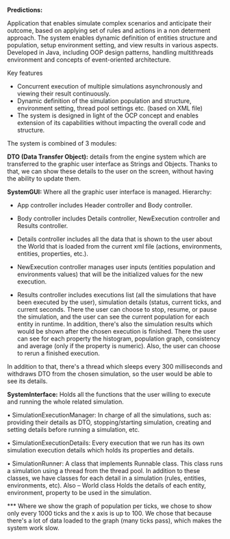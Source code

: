 **Predictions:**

Application that enables simulate complex scenarios and anticipate their outcome, based on applying set of rules and actions in a non determent approach.
The system enables dynamic definition of entities structure and population, setup environment setting, and view results in various aspects.
Developed in Java, including OOP design patterns, handling multithreads environment and concepts of event-oriented architecture.

Key features

* Concurrent execution of multiple simulations asynchronously and viewing their result continuously.
* Dynamic definition of the simulation population and structure, environment setting, thread pool settings etc. (based on XML file)
* The system is designed in light of the OCP concept and enables extension of its capabilities without impacting the overall code and structure.



The system is combined of 3 modules:

**DTO (Data Transfer Object):**
details from the engine system which are transferred to the graphic user interface as Strings and Objects. Thanks to that, we can show these details to the user on the screen, without having the ability to update them.

**SystemGUI:**
Where all the graphic user interface is managed. 
Hierarchy: 
* App controller includes Header controller and Body controller.
  
* Body controller includes Details controller, NewExecution controller and Results controller.
  
* Details controller includes all the data that is shown to the user about the World that is loaded from the current xml file (actions, environments, entities, properties, etc.).
  
* NewExecution controller manages user inputs (entities population and environments values) that will be the initialized values for the new execution.
  
* Results controller includes executions list (all the simulations that have been executed by the user), simulation details (status, current ticks, and current seconds.
There the user can choose to stop, resume, or pause the simulation, and the user can see the current population for each entity in runtime. In addition, there's also the simulation results which would be shown after the chosen execution is finished. There the user can see for each property the histogram, population graph, consistency and average (only if the property is numeric). Also, the user can choose to rerun a finished execution.

In addition to that, there's a thread which sleeps every 300 milliseconds and withdraws DTO from the chosen simulation, so the user would be able to see its details.

**SystemInterface:**
Holds all the functions that the user willing to execute and running the whole related simulation.

• SimulationExecutionManager: In charge of all the simulations, such as: providing their details as DTO, stopping/starting simulation, creating and setting details before running a simulation, etc. 

• SimulationExecutionDetails: Every execution that we run has its own simulation execution details which holds its properties and details. 

• SimulationRunner: A class that implements Runnable class. This class runs a simulation using a thread from the thread pool. In addition to these classes, we have classes for each detail in a simulation (rules, entities, environments, etc). Also – World class Holds the details of each entity, environment, property to be used in the simulation.


*** Where we show the graph of population per ticks, we chose to show only every 1000 ticks and the x axis is up to 100.
We chose that because there's a lot of data loaded to the graph (many ticks pass), which makes the system work slow.
